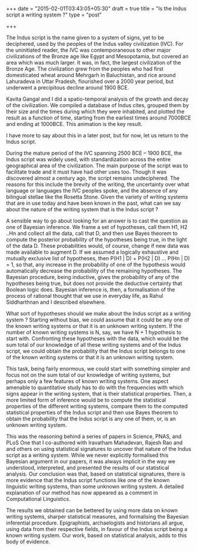 +++
date = "2015-02-01T03:43:05+05:30"
draft = true
title = "Is the Indus script a writing system ?"
type = "post"

+++


The Indus script is the name given to a system of signs, yet to be deciphered, used by the peoples of the Indus valley civilization (IVC). For the uninitiated reader, the IVC was contemporaneous to other major civilizations of the Bronze age like Egypt and Mesopotamia, but covered an area which was much larger. It was, in fact, the largest civilization of the Bronze Age. The civilization grew from the peoples who had first domesticated wheat around Mehrgarh in Baluchistan, and rice around Lahuradeva in Uttar Pradesh, flourished over a 2000 year period, but underwent a precipitous decline around 1900 BCE.

Kavita Gangal and I did a spatio-temporal analysis of the growth and decay of the civilization. We compiled a database of Indus cites, grouped them by their size and the times during which they were inhabited, and plotted the result as a function of time, starting from the earliest times around 7000BCE and ending at 1000BCE. This animation is the key result.

I have more to say about this in a later post, but for now, let us return to the Indus script.

During the mature period of the IVC spanning 2500 BCE – 1900 BCE, the Indus script was widely used, with standardization across the entire geographical area of the civilization. The main purpose of the script was to facilitate trade and it must have had other uses too. Though it was discovered almost a century ago, the script remains undeciphered. The reasons for this include the brevity of the writing, the uncertainty over what language or languages the IVC peoples spoke, and the absence of any bilingual stellae like the Rosetta Stone. Given the variety of writing systems that are in use today and have been known in the past, what can we say about the nature of the writing system that is the Indus script ?

A sensible way to go about looking for an answer is to cast the question as one of Bayesian inference. We frame a set of hypotheses, call them H1, H2 ..Hn and collect all the data, call that D, and then use Bayes theorem to compute the posterior probability of the hypotheses being true, in the light of the data D. These probabilities would, of course, change if new data was made available to augment D. If we assumed a logically exhaustive and mutually exclusive list of hypotheses, then P(H1 | D) + P(H2 | D) … P(Hn | D) = 1, so that, any increase in the probability of one of the hypothesis would automatically decrease the probability of the remaining hypotheses. The Bayesian procedure, being inductive, gives the probability of any of the hypotheses being true, but does not provide the deductive certainty that Boolean logic does. Bayesian inference is, then, a formalisation of the process of rational thought that we use in everyday life, as Rahul Siddharthnan and I described elsewhere.

What sort of hypotheses should we make about the Indus script as a writing system ? Starting without bias, we could assume that it could be any one of the known writing systems or that it is an unknown writing system. If the number of known writing systems is N, say, we have N + 1 hypothesis to start with. Confronting these hypotheses with the data, which would be the sum total of our knowledge of all these writing systems and of the Indus script, we could obtain the probability that the Indus script belongs to one of the known writing systems or that it is an unknown writing system.

This task, being fairly enormous, we could start with something simpler and focus not on the sum total of our knowledge of writing systems, but perhaps only a few features of known writing systems. One aspect amenable to quantitative study has to do with the frequencies with which signs appear in the writing system, that is their statistical properties. Then, a more limited form of inference would be to compute the statistical properties of the different writing systems, compare them to the computed statistical properties of the Indus script and then use Bayes theorem to obtain the probability that the Indus script is any one of them, or, is an unknown writing system.

This was the reasoning behind a series of papers in Science, PNAS, and PLoS One that I co-authored with Iravatham Mahadevan, Rajesh Rao and and others on using statistical signatures to uncover that nature of the Indus script as a writing system. While we never explicitly formalised this Bayesian argument in our papers, it was always implicit in the way we understood, interpreted, and presented the results of our statistical analysis. Our conclusion was that, based on statistical signatures, there is more evidence that the Indus script functions like one of the known linguistic writing systems, than some unknown writing system. A detailed explanation of our method has now appeared as a comment in Computational Linguistics.

The results we obtained can be bettered by using more data on known writing systems, sharper statistical measures, and formalising the Bayesian inferential procedure. Epigraphists, archaelogists and historians all argue, using data from their respective fields, in favour of the Indus script being a known writing system. Our work, based on statistical analysis, adds to this body of evidence.
